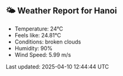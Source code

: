 <!-- WEATHER-START -->
## 🌤 Weather Report for Hanoi

- Temperature: 24°C
- Feels like: 24.81°C
- Conditions: broken clouds
- Humidity: 90%
- Wind Speed: 5.99 m/s

Last updated: 2025-04-10 12:44:44 UTC
<!-- WEATHER-END -->
